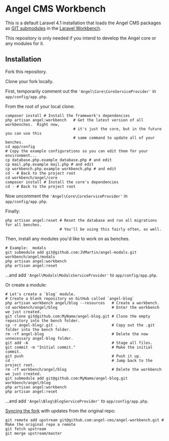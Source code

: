 Angel CMS Workbench
===================

This is a default Laravel 4.1 installation that loads the Angel CMS packages as [GIT submodules](http://git-scm.com/book/en/Git-Tools-Submodules) in the [Laravel Workbench](http://laravel.com/docs/packages#creating-a-package).

This repository is only needed if you intend to develop the Angel core or any modules for it.

Installation
------------
Fork this repository.

Clone your fork locally.

First, temporarily comment out the `'Angel\Core\CoreServiceProvider'` in `app/config/app.php`.

From the root of your local clone:
```shell
composer install # Install the framework's dependencies
php artisan angel:workbench   # Get the latest version of all workbenches.  Right now,
                              # it's just the core, but in the future you can use this
                              # same command to update all of your benches.
cd app/config
# Copy the example configurations so you can edit them for your environment...
cp database.php.example database.php # and edit
cp mail.php.example mail.php # and edit
cp workbench.php.example workbench.php # and edit
cd - # Back to the project root
cd workbench/angel/core
composer install # Install the core's dependencies
cd - # Back to the project root
```

Now uncomment the `'Angel\Core\CoreServiceProvider'` in `app/config/app.php`.

Finally:
```shell
php artisan angel:reset # Reset the database and run all migrations for all benches.
                        # You'll be using this fairly often, as well.
```

Then, install any modules you'd like to work on as benches.
```shell
# Example:  modals
git submodule add git@github.com:JVMartin/angel-modals.git workbench/angel/modals
php artisan angel:workbench
php artisan angel:reset
```
...and add `'Angel\Modals\ModalsServiceProvider'` to `app/config/app.php`.

Or create a module:
```shell
# Let's create a `blog` module.
# Create a blank repository on GitHub called `angel-blog`
php artisan workbench angel/blog --resources   # Create a workbench.
cd workbench/angel/blog                        # Enter the workbench we just created.
git clone git@github.com:MyName/angel-blog.git # Clone the empty repository into the bench folder.
cp -r angel-blog/.git .                        # Copy out the .git folder into the bench folder.
rm -rf angel-blog                              # Delete the now unnecessary angel-blog folder.
git add -A                                     # Stage all files.
git commit -m "Initial commit."                # Make the initial commit.
git push                                       # Push it up.
cd -                                           # Jump back to the project root.
rm -rf workbench/angel/blog                    # Delete the workbench we just created.
git submodule add git@github.com:MyName/angel-blog.git workbench/angel/blog
php artisan angel:workbench
php artisan angel:reset
```
...and add `'Angel\Blog\BlogServiceProvider'` to `app/config/app.php`.

[Syncing the fork](https://help.github.com/articles/syncing-a-fork) with updates from the original repo:
```shell
git remote add upstream git@github.com:angel-cms/angel-workbench.git # Make the original repo a remote
git fetch upstream
git merge upstream/master
```
